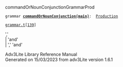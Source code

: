 <span class="title">commandOrNounConjunction</span><span class="type">GrammarProd</span>

`grammar `**[`commandOrNounConjunction(main)`](../object/commandOrNounConjunction(main).html)**` :   `[`Production`](../object/Production.html)

[`grammar.t`](../file/grammar.t.html)`[`[`139`](../source/grammar.t.html#139)`]`

<div class="gramrule">

','  
\| 'and'  
\| ',' 'and'  

</div>

<div class="ftr">

Adv3Lite Library Reference Manual  
Generated on 15/03/2023 from adv3Lite version 1.6.1

</div>
